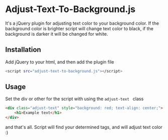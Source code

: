 # Adjust-Text-To-Background.js

It's a jQuery plugin for adjusting text color to your background color. If the background color is brighter script will change text color to black, if the background is darker it will be changed for white.
## Installation

Add jQuery to your html, and then add the plugin file

```bash
<script src="adjust-text-to-background.js"></script>
```

## Usage
Set the div or other for the script with using the ```adjust-text ``` class
```html
<div class="adjust-text" style="background: red; text-align: center;">
    <h1>Example text</h1>
</div>
```
and that's all. Script will find your determined tags, and will adjust text color :)
